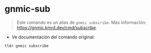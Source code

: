 # gnmic-sub

> Este comando es un alias de `gnmic subscribe`.
> Más información: <https://gnmic.kmrd.dev/cmd/subscribe>.

- Ve documentación del comando original:

`tldr gnmic subscribe`
